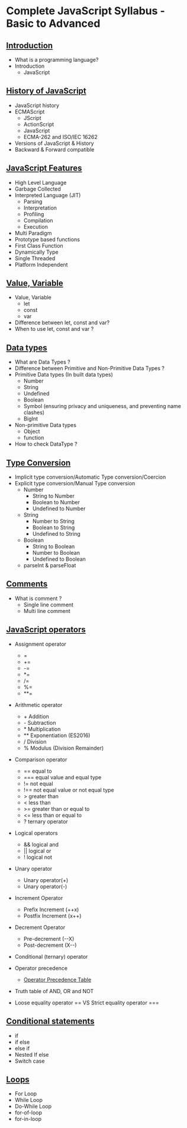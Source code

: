 # Complete JavaScript Syllabus - Basic to Advanced

## [Introduction](/JavaScript_Note/01_Introduction&Feature/Intoduction&Feature.md)

- What is a programming language?
- Introduction
  - JavaScript

## [History of JavaScript](/JavaScript_Note/01_Introduction&Feature/Intoduction&Feature.md)

- JavaScript history
- ECMAScript
  - JScript
  - ActionScript
  - JavaScript
  - ECMA-262 and ISO/IEC 16262
- Versions of JavaScript & History
- Backward & Forward compatible

## [JavaScript Features](/JavaScript_Note/01_Introduction&Feature/Intoduction&Feature.md)

- High Level Language
- Garbage Collected
- Interpreted Language (JIT)
  - Parsing
  - Interpretation
  - Profiling
  - Compilation
  - Execution
- Multi Paradigm
- Prototype based functions
- First Class Function
- Dynamically Type
- Single Threaded
- Platform Independent

## [Value, Variable](/JavaScript_Note/04_Varibales/varibales.md)

- Value, Variable
    - let
    - const
    - var
- Difference between let, const and var?
- When to use let, const and var ?  

## [Data types](/JavaScript_Note/05_Datatypes/datatypes.md)

- What are Data Types ?
- Difference between Primitive and Non-Primitive Data Types ?
- Primitive Data types (In built data types)
  - Number
  - String
  - Undefined
  - Boolean
  - Symbol (ensuring privacy and uniqueness, and preventing name clashes)
  - BigInt
- Non-primitive Data types
  - Object
  - function
- How to check DataType ?

## [Type Conversion](/JavaScript_Note/06_TypeConversion/Conversion_data-type.md)

- Implicit type conversion/Automatic Type conversion/Coercion
- Explicit type conversion/Manual Type conversion
  - Number
      - String to Number
      - Boolean to Number
      - Undefined to Number
  - String
      - Number to String
      - Boolean to String
      - Undefined to String
  - Boolean
      - String to Boolean
      - Number to Boolean
      - Undefined to Boolean
  - parseInt & parseFloat

## [Comments](/JavaScript_Note/07_Comments/comments.md)

- What is comment ?
  - Single line comment
  - Multi line comment


## [JavaScript operators](/JavaScript_Note/08_Operators/operators.md)

- Assignment operator
  - =
  - +=
  - -=
  - *=
  - /=
  - %=
  - **=

- Arithmetic operator
  - \+	Addition
  - \-	Subtraction
  - \*	Multiplication
  - **	Exponentiation (ES2016)
  - /	Division
  - %	Modulus (Division Remainder)

- Comparison operator
  - ==	equal to
  - ===	equal value and equal type
  - !=	not equal
  - !==	not equal value or not equal type
  - \>	greater than
  - <	less than
  - \>=	greater than or equal to
  - <=	less than or equal to
  - ?  ternary operator
    
- Logical operators
  - &&	logical and
  - ||	logical or
  - !	logical not

- Unary operator
  - Unary operator(+)
  - Unary operator(-)

- Increment Operator
  - Prefix Increment (++x)
  - Postfix Increment (x++)

- Decrement Operator
  - Pre-decrement (--X)
  - Post-decrement (X--)

- Conditional (ternary) operator

- Operator precedence
  - [Operator Precedence Table](https://developer.mozilla.org/en-US/docs/Web/JavaScript/Reference/Operators/Operator_Precedence#table)

- Truth table of AND, OR and NOT

- Loose equality operator == VS Strict equality operator ===


## [Conditional statements](/JavaScript_Note/10_conditions/conditions.md)

- if
- if else
- else if
- Nested If else
- Switch case

## [Loops](/JavaScript_Note/12_Loops/loops.md)

- For Loop
- While Loop
- Do-While Loop
- for-of-loop
- for-in-loop
